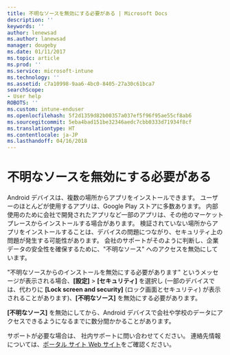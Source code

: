 ```yaml
---
title: 不明なソースを無効にする必要がある | Microsoft Docs
description: ''
keywords: ''
author: lenewsad
ms.author: lanewsad
manager: dougeby
ms.date: 01/11/2017
ms.topic: article
ms.prod: ''
ms.service: microsoft-intune
ms.technology: ''
ms.assetid: c7a10998-9aa6-4bc0-8405-27a30c61bca7
searchScope:
- User help
ROBOTS: ''
ms.custom: intune-enduser
ms.openlocfilehash: 5f2d1359d82b00357a037ef5f96f95ae55cf8ab6
ms.sourcegitcommit: 5eba4bad151be32346aedc7cbb0333d71934f8cf
ms.translationtype: HT
ms.contentlocale: ja-JP
ms.lasthandoff: 04/16/2018
---
```

# <a name="you-need-to-turn-off-unknown-sources"></a>不明なソースを無効にする必要がある

Android デバイスは、複数の場所からアプリをインストールできます。 ユーザーのほとんどが使用するアプリは、Google Play ストアに多数あります。 内部使用のために会社で開発されたアプリなど一部のアプリは、その他のマーケットプレースからインストールする場合があります。 検証されていない場所からアプリをインストールすることは、デバイスの問題につながり、セキュリティ上の問題が発生する可能性があります。 会社のサポートがそのように判断し、企業データの安全性を確保するために、"不明なソース" へのアクセスを無効にしています。

"不明なソースからのインストールを無効にする必要があります" というメッセージが表示される場合、**[設定]** > **[セキュリティ]** を選択し (一部のデバイスでは、代わりに **[Lock screen and security]** (ロック画面とセキュリティ) が表示されることがあります)、**[不明なソース]** を無効にする必要があります。

**[不明なソース]** を無効にしてから、Android デバイスで会社や学校のデータにアクセスできるようになるまでに数分間かかることがあります。

サポートが必要な場合は、 社内サポートに問い合わせてください。 連絡先情報については、[ポータル サイト Web サイト](https://portal.manage.microsoft.com#HelpDeskDialog)をご確認ください。
